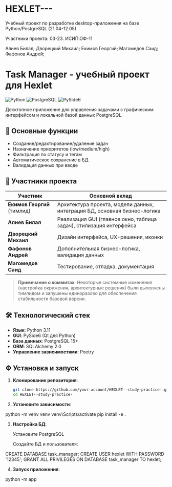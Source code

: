 # HEXLET---
Учебный проект по разработке desktop-приложения на базе Python/PostgreSQL (21.04-12.05)

Участники проекта:
03-23. ИСИП.ОФ-11

Алиев Билал;
Дворецкий Михаил;
Екимов Георгий;
Магомедов Саид;
Фафонов Андрей;

# Task Manager - учебный проект для Hexlet

![Python](https://img.shields.io/badge/python-3.11-blue)
![PostgreSQL](https://img.shields.io/badge/PostgreSQL-15+-blue)
![PySide6](https://img.shields.io/badge/PySide6-6.6-green)

Десктопное приложение для управления задачами с графическим интерфейсом и локальной базой данных PostgreSQL.

## 🚀 Основные функции

- Создание/редактирование/удаление задач
- Назначение приоритетов (low/medium/high)
- Фильтрация по статусу и тегам
- Автоматическое сохранение в БД
- Валидация данных при вводе

## 👥 Участники проекта

| Участник          | Основной вклад                                                                 
|-------------------|-------------------------------------------------------------------------------
| **Екимов Георгий** (тимлид) | Архитектура проекта, модели данных, интеграция БД, основная бизнес-логика
| **Алиев Билал**   | Реализация GUI (главное окно, таблица задач), стилизация интерфейса           
| **Дворецкий Михаил** | Дизайн интерфейса, UX-решения, иконки                                    
| **Фафонов Андрей** | Дополнительная бизнес-логика, валидация данных                            
| **Магомедов Саид** | Тестирование, отладка, документация                                      

> **Примечание о коммитах**: Некоторые системные изменения (настройка окружения, архитектурные решения) были выполнены тимлидом и запушены единоразово для обеспечения стабильности базовой версии.

## 🛠 Технологический стек

- **Язык**: Python 3.11
- **GUI**: PySide6 (Qt для Python)
- **База данных**: PostgreSQL 15+
- **ORM**: SQLAlchemy 2.0
- **Управление зависимостями**: Poetry

## ⚙️ Установка и запуск

1. **Клонирование репозитория**:
   ```bash
   git clone https://github.com/your-account/HEXLET--study-practice-.git
   cd HEXLET--study-practice-

2. **Установите зависимости**:

python -m venv venv
venv\Scripts\activate
pip install -e .

3. **Настройка БД**:

    Установите PostgreSQL

    Создайте БД и пользователя:

CREATE DATABASE task_manager;
CREATE USER hexlet WITH PASSWORD '12345';
GRANT ALL PRIVILEGES ON DATABASE task_manager TO hexlet;

4. **Запуск приложения**:

python -m app
